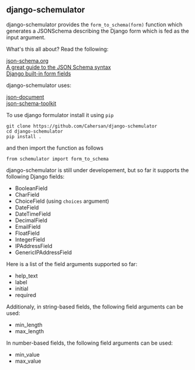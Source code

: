 ## django-schemulator

django-schemulator provides the `form_to_schema(form)` function which generates a 
JSONSchema describing the Django form which is fed as the input argument.

What's this all about? Read the following:

[json-schema.org](http://json-schema.org/)  
[A great guide to the JSON Schema syntax](http://spacetelescope.github.io/understanding-json-schema/index.html)  
[Django built-in form fields](https://docs.djangoproject.com/en/1.7/ref/forms/fields/)  

django-schemulator uses:

[json-document](https://github.com/Cahersan/json-document)  
[json-schema-toolkit](https://github.com/Cahersan/json-schema-toolkit)

To use django formulator install it using `pip`
    
    git clone https://github.com/Cahersan/django-schemulator
    cd django-schemulator
    pip install .

and then import the function as follows

    from schemulator import form_to_schema 

django-schemulator is still under developement, but so far it supports the
following Django fields:

* BooleanField	
* CharField	
* ChoiceField	(using `choices` argument)
* DateField	
* DateTimeField	
* DecimalField	
* EmailField	
* FloatField	
* IntegerField	
* IPAddressField	
* GenericIPAddressField	

Here is a list of the field arguments supported so far:

* help_text
* label
* initial
* required

Additionaly, in string-based fields, the following field arguments can be used:

* min_length
* max_length

In number-based fields, the following field arguments can be used:

* min_value
* max_value

